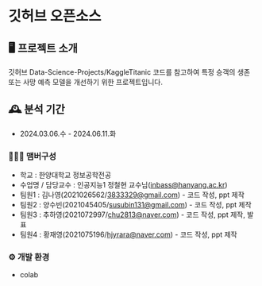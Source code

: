 # 깃허브 오픈소스 

## 🖥️ 프로젝트 소개
깃허브 Data-Science-Projects/KaggleTitanic 코드를 참고하여 특정 승객의 생존 또는 사망 예측 모델을 개선하기 위한 프로젝트입니다.
<br>

## 🕰️ 분석 기간
* 2024.03.06.수 - 2024.06.11.화
 
### 🧑‍🤝‍🧑 맴버구성
 - 학교 : 한양대학교 정보공학전공
 - 수업명 / 담당교수 : 인공지능1 정철현 교수님(inbass@hanyang.ac.kr)
 - 팀원1 : 김나영(2021026562/3833329@gmail.com) - 코드 작성, ppt 제작
 - 팀원2 : 양수빈(2021045405/susubin131@gmail.com) - 코드 작성, ppt 제작
 - 팀원3 : 추하영(2021072997/chu2813@naver.com) - 코드 작성, ppt 제작, 발표
 - 팀원4 : 황재영(2021075196/hjyrara@naver.com) - 코드 작성, ppt 제작

### ⚙️ 개발 환경
- colab

